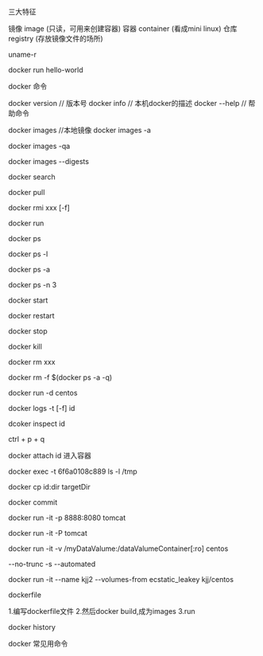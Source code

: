 三大特征

镜像 image (只读，可用来创建容器)
容器 container (看成mini linux)
仓库 registry (存放镜像文件的场所)

uname-r

docker run hello-world

docker 命令

docker version
// 版本号
docker info
// 本机docker的描述
docker --help
// 帮助命令

docker images
//本地镜像
docker images -a

docker images -qa

docker images --digests

docker search

docker pull

docker rmi xxx [-f]

docker run 

docker ps
 
docker ps -l

docker ps -a

docker ps -n 3

docker start

docker restart

docker stop

docker kill 

docker rm xxx

docker rm -f $(docker ps -a -q)

docker run -d centos

docker logs -t [-f] id

dcoker inspect id

ctrl + p + q

docker attach id 进入容器

docker exec -t 6f6a0108c889 ls -l /tmp

docker cp id:dir targetDir

docker commit 

docker run -it -p 8888:8080 tomcat

docker run -it -P tomcat

docker run -it -v /myDataValume:/dataValumeContainer[:ro] centos

--no-trunc 
-s
--automated

docker run -it --name kjj2 --volumes-from ecstatic_leakey kjj/centos


dockerfile

1.编写dockerfile文件
2.然后docker build,成为images
3.run


docker history


docker 常见用命令

